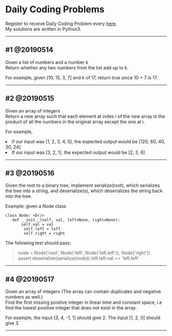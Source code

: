 # Daily Coding Problems

Register to receive Daily Coding Problem every [here](https://www.dailycodingproblem.com/). <br/>
My solutions are written in Python3.

---

## #1  @20190514
Given a list of numbers and a number k <br/>
Return whether any two numbers from the list add up to k.

For example, given [10, 15, 3, 7] and k of 17, 
return true since 10 + 7 is 17.

---

## #2 @20190515
Given an array of integers <br/>
Return a new array such that each element at index i of the new array is the product of all the numbers in the original array except the one at i.

For example, 
<li> if our input was [1, 2, 3, 4, 5], the expected output would be [120, 60, 40, 30, 24] </li>
<li>If our input was [3, 2, 1], the expected output would be [2, 3, 6]

---

## #3 @20190516
Given the root to a binary tree, 
implement serialize(root), which serializes the tree into a string, 
and deserialize(s), which deserializes the string back into the tree.

Example: given a Node class <br/>
```
class Node: <br/>
   def __init__(self, val, left=None, right=None):
       self.val = val
        self.left = left
        self.right = right
```
The following test should pass: <br/>
>node = Node('root', Node('left', Node('left.left')), Node('right'))<br/>
>assert deserialize(serialize(node)).left.left.val == 'left.left'

---

## #4 @20190517
Given an array of integers (The array can contain duplicates and negative numbers as well.)<br/>
Find the first missing positive integer in linear time and constant space, i.e find the lowest positive integer that does not exist in the array.

For example, the input [3, 4, -1, 1] should give 2. The input [1, 2, 0] should give 3.

---

